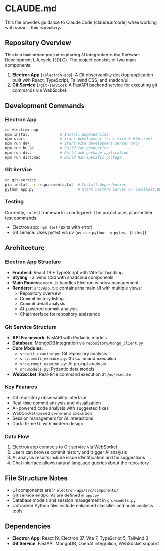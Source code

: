 # CLAUDE.md

This file provides guidance to Claude Code (claude.ai/code) when working with code in this repository.

## Repository Overview

This is a hackathon project exploring AI integration in the Software Development Lifecycle (SDLC). The project consists of two main components:

1. **Electron App** (`/electron-app`): A Git observability desktop application built with React, TypeScript, Tailwind CSS, and shadcn/ui.
2. **Git Service** (`/git-service`): A FastAPI backend service for executing git commands via WebSocket.

## Development Commands

### Electron App
```bash
cd electron-app
npm install              # Install dependencies
npm start                # Start development (runs Vite + Electron)
npm run dev              # Start Vite development server only
npm run build            # Build for production
npm run dist             # Build and package application
npm run dist:mac         # Build Mac-specific package
```

### Git Service
```bash
cd git-service
pip install -r requirements.txt  # Install dependencies
python app.py                    # Start FastAPI server on localhost:8000
```

### Testing
Currently, no test framework is configured. The project uses placeholder test commands:
- Electron app: `npm test` (exits with error)
- Git service: Uses pytest via uv (`uv run python -m pytest {files}`)

## Architecture

### Electron App Structure
- **Frontend**: React 19 + TypeScript with Vite for bundling
- **Styling**: Tailwind CSS with shadcn/ui components
- **Main Process**: `main.js` handles Electron window management
- **Renderer**: `src/App.tsx` contains the main UI with multiple views:
  - Repository overview
  - Commit history listing
  - Commit detail analysis
  - AI-powered commit analysis
  - Chat interface for repository assistance

### Git Service Structure
- **API Framework**: FastAPI with Pydantic models
- **Database**: MongoDB integration via `repository/mongo_client.py`
- **Core Modules**:
  - `src/git_examine.py`: Git repository analysis
  - `src/commit_execute.py`: Git command execution
  - `src/prompt_examine.py`: AI prompt analysis
  - `src/models.py`: Pydantic data models
- **WebSocket**: Real-time command execution at `/ws/execute`

### Key Features
- Git repository observability interface
- Real-time commit analysis and visualization
- AI-powered code analysis with suggested fixes
- WebSocket-based command execution
- Session management for AI interactions
- Dark theme UI with modern design

### Data Flow
1. Electron app connects to Git service via WebSocket
2. Users can browse commit history and trigger AI analysis
3. AI analysis results include issue identification and fix suggestions
4. Chat interface allows natural language queries about the repository

## File Structure Notes
- UI components are in `electron-app/src/components/`
- Git service endpoints are defined in `app.py`
- Database models and session management in `src/models.py`
- Untracked Python files include enhanced classifier and hunk analysis tools

## Dependencies
- **Electron App**: React 19, Electron 37, Vite 7, TypeScript 5, Tailwind 3
- **Git Service**: FastAPI, MongoDB, OpenAI integration, WebSocket support
